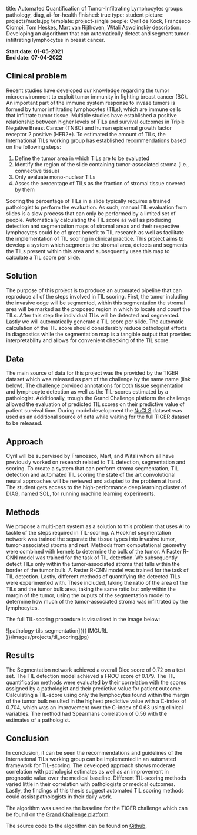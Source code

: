 title: Automated Quantification of Tumor-Infiltrating Lymphocytes
groups: pathology, diag, ai-for-health
finished: true 
type: student
picture: projects/nucls.jpg
template: project-single
people: Cyril de Kock, Francesco Ciompi, Tom Heskes, Mart van Rijthoven, Witali Aswolinskiy
description: Developing an algorithmn that can automatically detect and segment tumor-infiltrating lymphocytes in breast cancer.

**Start date: 01-05-2021** <br>
**End date: 07-04-2022** <br>

## Clinical problem

Recent studies have developed our knowledge regarding the tumor microenvironment to exploit tumor immunity in fighting breast cancer (BC). An important part of the immune system response to invase tumors is formed by tumor infiltrating lymphocytes (TILs), which are immune cells that infiltrate tumor tissue. Multiple studies have established a positive relationship between higher levels of TILs and survival outcomes in Triple Negative Breast Cancer (TNBC) and human epidermal growth factor receptor 2 positive (HER2+). To estimated the amount of TILs, the International TILs working group has established recommendations based on the following steps:
1. Define the tumor area in which TILs are to be evaluated
2. Identify the region of the slide containing tumor-associated stroma (i.e., connective tissue)
3. Only evaluate mono-nuclear TILs
4. Asses the percentage of TILs as the fraction of stromal tissue covered by them
    
Scoring the percentage of TILs in a slide typically requires a trained pathologist to perform the evaluation. As such, manual TIL evaluation from slides is a slow process that can only be performed by a limited set of people. Automatically calculating the TIL score as well as producing detection and segmentation maps of stromal areas and their respective lymphocytes could be of great benefit to TIL research as well as facilitate the implementation of TIL scoring in clinical practice. This project aims to develop a system which segments the stromal area, detects and segments the TILs present within this area and subsequently uses this map to calculate a TIL score per slide.

## Solution

The purpose of this project is to produce an automated pipeline that can reproduce all of the steps involved in TIL scoring. First, the tumor including the invasive edge will be segmented, within this segmentation the stromal area will be marked as the proposed region in which to locate and count the TILs. After this step the individual TILs will be detected and segmented. Lastly we will automatically generate a TIL score per slide. The automatic calculation of the TIL score should considerably reduce pathologist efforts in diagnostics while the segmentation map is a tangible output that provides interpretability and allows for convenient checking of the TIL score.

## Data

The main source of data for this project was the provided by the TIGER dataset which was released as part of the challenge by the same name (link below). The challenge provided annotations for both tissue segmentation and lymphocyte detection as well as the TIL-scores estimated by a pathologist. Additionally, trough the Grand Challenge platform the challenge allowed the evaluation of predicted TIL scores on their predictive value of patient survival time. During model development the [NuCLS](https://sites.google.com/view/nucls/home?authuser=0) dataset was used as an additional source of data while waiting for the full TIGER dataset to be released.

## Approach

Cyril will be supervised by Francesco, Mart, and Witali whom all have previously worked on research related to TIL detection, segmentation and scoring. To create a system that can perform stroma segmentation, TIL detection and automated TIL scoring the state of the art convolutional neural approaches will be reviewed and adapted to the problem at hand. The student gets access to the high-performance deep learning cluster of DIAG, named SOL, for running machine learning experiments.

## Methods

We propose a multi-part system as a solution to this problem that uses AI to tackle of the steps required in TIL-scoring. A Hooknet segmentation network was trained the separate the tissue types into invasive tumor, tumor-associated stroma and rest. Methods from computational geometry were combined with kernels to determine the bulk of the tumor. A Faster R-CNN model was trained for the task of TIL detection. We subsequently detect TILs only within the tumor-associated stroma that falls within the border of the tumor bulk. A Faster R-CNN model was trained for the task of TIL detection. Lastly, different methods of quantifying the detected TILs were experimented with. These included, taking the ratio of the area of the TILs and the tumor bulk area, taking the same ratio but only within the margin of the tumor, using the ouputs of the segmentation model to determine how much of the tumor-associated stroma was infiltrated by the lymphocytes.

The full TIL-scoring procedure is visualised in the image below:

![pathology-tils_segmentation]({{ IMGURL }}/images/projects/til_scoring.jpg)

## Results

The Segmentation network achieved a overall Dice score of 0.72 on a test set. The TIL detection model achieved a FROC score of 0.179. The TIL quantification methods were evaluated by their correlation with the scores assigned by a pathologist and their predictive value for patient outcome. Calculating a TIL-score using only the lymphocytes found within the margin of the tumor bulk resulted in the highest predictive value with a C-index of 0.704, which was an improvement over the C-index of 0.63 using clinical variables. The method had Spearmans correlation of 0.56 with the estimates of a pathologist.

## Conclusion

In conclusion, it can be seen the recommendations and guidelines of the International TILs working group can be implemented in an automated framework for TIL-scoring. The developed approach shows moderate correlation with pathologist estimates as well as an improvement in prognostic value over the medical baseline. Different TIL-scoring methods varied little in their correlation with pathologists or medical outcomes. Lastly, the findings of this thesis suggest automated TIL scoring methods could assist pathologists in their daily work.

The algorithm was used as the baseline for the TIGER challenge which can be found on the [Grand Challenge platform](https://tiger.grand-challenge.org/).

The source code to the algorithm can be found on [Github](https://github.com/DIAGNijmegen/pathology-tiger-baseline).
